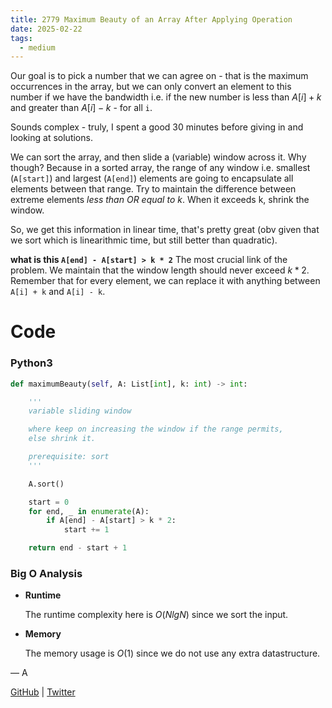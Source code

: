 ```yaml
---
title: 2779 Maximum Beauty of an Array After Applying Operation
date: 2025-02-22
tags:
  - medium
---
```


Our goal is to pick a number that we can agree on - that is the maximum occurrences in the array, but we can only convert an element to this number if we have the bandwidth i.e. if the new number is less than $A[i] + k$ and greater than $A[i] - k$ - for all `i`.

Sounds complex - truly, I spent a good 30 minutes before giving in and looking at solutions.

We can sort the array, and then slide a (variable) window across it. Why though? Because in a sorted array, the range of any window i.e. smallest (`A[start]`) and largest (`A[end]`) elements are going to encapsulate all elements between that range. Try to maintain the difference between extreme elements _less than OR equal to k_. When it exceeds k, shrink the window.

So, we get this information in linear time, that's pretty great (obv given that we sort which is linearithmic time, but still better than quadratic).

**what is this `A[end] - A[start] > k * 2`**
The most crucial link of the problem. We maintain that the window length should never exceed $k * 2$. Remember that for every element, we can replace it with anything between `A[i] + k` and `A[i] - k`.

# Code

### Python3

```python
def maximumBeauty(self, A: List[int], k: int) -> int:

    '''
    variable sliding window

    where keep on increasing the window if the range permits,
    else shrink it.

    prerequisite: sort
    '''

    A.sort()

    start = 0
    for end, _ in enumerate(A):
        if A[end] - A[start] > k * 2:
            start += 1

    return end - start + 1
```

### Big O Analysis

- **Runtime**

  The runtime complexity here is $O(N lg N)$ since we sort the input.

- **Memory**

  The memory usage is $O(1)$ since we do not use any extra datastructure.

— A

[GitHub](https://github.com/athkdev) | [Twitter](https://twitter.com/athkdev)
